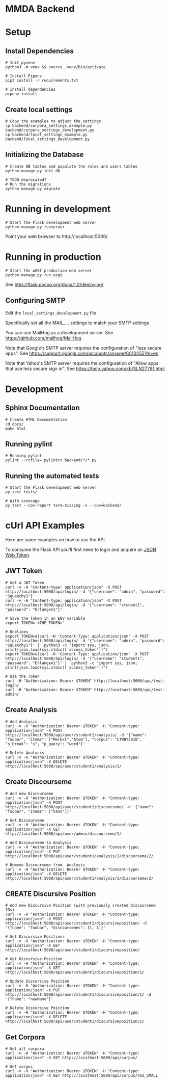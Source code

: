 # MMDA Backend

# Setup

## Install Dependencies

    # Init pyvenv
    python3 -m venv && source .venv/bin/activate

    # Install Pipenv
    pip3 install -r requirements.txt

    # Install dependencies
    pipenv install

## Create local settings

    # Copy the examples to adjust the settings
    cp backend/corpora_settings_example.py backend/corpora_settings_development.py
    cp backend/local_settings_example.py backend/local_settings_development.py

## Initializing the Database

    # Create DB tables and populate the roles and users tables
    python manage.py init_db

	# TODO deprecated?
    # Run the migrations
    python manage.py migrate

# Running in development

    # Start the Flask development web server
    python manage.py runserver

Point your web browser to http://localhost:5000/

# Running in production

    # Start the wGSI production web server
    python manage.py run_wsgi

See http://flask.pocoo.org/docs/1.0/deploying/

## Configuring SMTP

Edit the `local_settings_development.py` file.

Specifically set all the MAIL_... settings to match your SMTP settings

You can use MailHog as a development server.
See https://github.com/mailhog/MailHog

Note that Google's SMTP server requires the configuration of "less secure apps".
See https://support.google.com/accounts/answer/6010255?hl=en

Note that Yahoo's SMTP server requires the configuration of "Allow apps that use less secure sign in".
See https://help.yahoo.com/kb/SLN27791.html


# Development

## Sphinx Documentation

    # Create HTML Documentation
    cd docs/
    make html

## Running pylint

    # Running pylint
    pylint --rcfile=.pylintrc backend/*/*.py

## Running the automated tests

    # Start the Flask development web server
    py.test tests/

    # With coverage
    py.test --cov-report term-missing -v --cov=backend/

# cUrl API Examples

Here are some examples on how to use the API.

To consume the Flask API you'll first need to login and acquire an [JSON Web Token](https://jwt.io/).

## JWT Token

    # Get a JWT Token
    curl -v -H "Content-type: application/json" -X POST http://localhost:5000/api/login/ -d '{"username": "admin", "password": "Squanchy1"}'
    curl -v -H "Content-type: application/json" -X POST http://localhost:5000/api/login/ -d '{"username": "student1", "password": "Erlangen1"}'

    # Save the Token in an ENV variable
    export TOKEN='<THE TOKEN>'

    # Onelines
    export TOKEN=$(curl -H 'Content-Type: application/json' -X POST http://localhost:5000/api/login/ -d '{"username": "admin", "password": "Squanchy1"}' |  python3 -c "import sys, json; print(json.load(sys.stdin)['access_token'])")
    export TOKEN=$(curl -H 'Content-Type: application/json' -X POST http://localhost:5000/api/login/ -d '{"username": "student1", "password": "Erlangen1"}' |  python3 -c "import sys, json; print(json.load(sys.stdin)['access_token'])")

    # Use the Token
    curl -H "Authorization: Bearer $TOKEN" http://localhost:5000/api/test-login/
    curl -H "Authorization: Bearer $TOKEN" http://localhost:5000/api/test-admin/


## Create Analysis

    # Add Analysis
    curl -v -H "Authorization: Bearer $TOKEN" -H "Content-type: application/json" -X POST http://localhost:5000/api/user/student1/analysis/ -d '{"name": "foobar", "items": ["Merkel","Atom"], "corpus": "LTWBY2018", "s_break": "s", "p_query": "word"}'

    # Delete Analysis
    curl -v -H "Authorization: Bearer $TOKEN" -H "Content-type: application/json" -X DELETE http://localhost:5000/api/user/student1/analysis/1/


## Create Discourseme

    # Add new Discourseme
    curl -v -H "Authorization: Bearer $TOKEN" -H "Content-type: application/json" -X POST http://localhost:5000/api/user/student1/discourseme/ -d '{"name": "foobar", "items": ["hans"]}'

    # Get Discourseme
    curl -v -H "Authorization: Bearer $TOKEN" -H "Content-type: application/json" -X GET http://localhost:5000/api/user/admin/discourseme/1/

    # Add Discourseme to Analysis
    curl -v -H "Authorization: Bearer $TOKEN" -H "Content-type: application/json" -X PUT http://localhost:5000/api/user/student1/analysis/1/discourseme/2/

    # Remove Discourseme from  Analysis
    curl -v -H "Authorization: Bearer $TOKEN" -H "Content-type: application/json" -X DELETE http://localhost:5000/api/user/student1/analysis/1/discourseme/2/


## CREATE Discursive Position

    # Add new Discursive Position (with previously created Discourseme IDs)
    curl -v -H "Authorization: Bearer $TOKEN" -H "Content-type: application/json" -X POST http://localhost:5000/api/user/student1/discursiveposition/ -d '{"name": "foobar", "discoursemes": [1, 1]}'

    # Get Discursive Positions
    curl -v -H "Authorization: Bearer $TOKEN" -H "Content-type: application/json" -X GET http://localhost:5000/api/user/student1/discursiveposition/

    # Get Discursive Position
    curl -v -H "Authorization: Bearer $TOKEN" -H "Content-type: application/json" -X GET http://localhost:5000/api/user/student1/discursiveposition/1/

    # Update Discursive Position
    curl -v -H "Authorization: Bearer $TOKEN" -H "Content-type: application/json" -X PUT http://localhost:5000/api/user/student1/discursiveposition/1/ -d '{"name": "newName"}'

    # Delete Discursive Position
    curl -v -H "Authorization: Bearer $TOKEN" -H "Content-type: application/json" -X DELETE http://localhost:5000/api/user/student1/discursiveposition/1/

## Get Corpora

    # Get all corpora
    curl -v -H "Authorization: Bearer $TOKEN" -H "Content-type: application/json" -X GET http://localhost:5000/api/corpus/

    # Get corpus
    curl -v -H "Authorization: Bearer $TOKEN" -H "Content-type: application/json" -X GET http://localhost:5000/api/corpus/FAZ_SMALL
